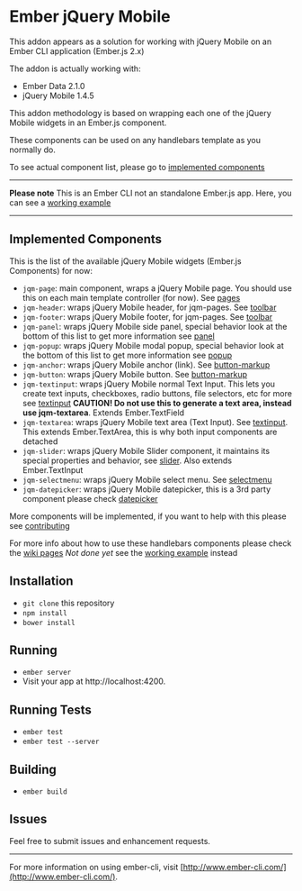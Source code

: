 # Ember jQuery Mobile

This addon appears as a solution for working with jQuery Mobile on an Ember CLI application (Ember.js 2.x)

The addon is actually working with:

* Ember Data 2.1.0
* jQuery Mobile 1.4.5

This addon methodology is based on wrapping each one of the jQuery Mobile widgets in an Ember.js component.

These components can be used on any handlebars template as you normally do.

To see actual component list, please go to [implemented components](#implemented-components)

***

**Please note** This is an Ember CLI not an standalone Ember.js app. Here, you can see a [working example](https://github.com/albertogonper/ember-jqm-example)

***

## Implemented Components

This is the list of the available jQuery Mobile widgets (Ember.js Components) for now:

* `jqm-page`: main component, wraps a jQuery Mobile page. You should use this on each main template controller (for now). See [pages](http://demos.jquerymobile.com/1.4.5/pages/)
* `jqm-header`: wraps jQuery Mobile header, for jqm-pages. See [toolbar](http://demos.jquerymobile.com/1.4.5/toolbar/#Markup)
* `jqm-footer`: wraps jQuery Mobile footer, for jqm-pages. See [toolbar](http://demos.jquerymobile.com/1.4.5/toolbar/#Markup)
* `jqm-panel`: wraps jQuery Mobile side panel, special behavior look at the bottom of this list to get more information see [panel](http://demos.jquerymobile.com/1.4.5/panel/)
* `jqm-popup`: wraps jQuery Mobile modal popup, special behavior look at the bottom of this list to get more information see [popup](http://demos.jquerymobile.com/1.4.5/popup/#Dialog)
* `jqm-anchor`: wraps jQuery Mobile anchor (link). See [button-markup](http://demos.jquerymobile.com/1.4.5/button-markup/)
* `jqm-button`: wraps jQuery Mobile button. See [button-markup](http://demos.jquerymobile.com/1.4.5/button-markup/)
* `jqm-textinput`: wraps jQuery Mobile normal Text Input. This lets you create text inputs, checkboxes, radio buttons, file selectors, etc for more see [textinput](http://demos.jquerymobile.com/1.4.5/textinput/) **CAUTION! Do not use this to generate a text area, instead use jqm-textarea**. Extends Ember.TextField
* `jqm-textarea`: wraps jQuery Mobile text area (Text Input). See [textinput](http://demos.jquerymobile.com/1.4.5/textinput/). This extends Ember.TextArea, this is why both input components are detached
* `jqm-slider`: wraps jQuery Mobile Slider component, it maintains its special properties and behavior, see [slider](http://demos.jquerymobile.com/1.4.5/slider/). Also extends Ember.TextInput
* `jqm-selectmenu`: wraps jQuery Mobile select menu. See [selectmenu](http://demos.jquerymobile.com/1.4.5/selectmenu/)
* `jqm-datepicker`: wraps jQuery Mobile datepicker, this is a 3rd party component please check [datepicker](http://demos.jquerymobile.com/1.4.5/datepicker/)

More components will be implemented, if you want to help with this please see [contributing](./CONTRIBUTING.md)

For more info about how to use these handlebars components please check the [wiki pages](/wiki) *Not done yet* see the [working example](https://github.com/albertogonper/ember-jqm-example) instead

## Installation

* `git clone` this repository
* `npm install`
* `bower install`

## Running

* `ember server`
* Visit your app at http://localhost:4200.

## Running Tests

* `ember test`
* `ember test --server`

## Building

* `ember build`

## Issues

Feel free to submit issues and enhancement requests.

***

For more information on using ember-cli, visit [http://www.ember-cli.com/](http://www.ember-cli.com/).
